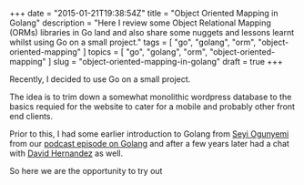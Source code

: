 +++
date        = "2015-01-21T19:38:54Z"
title       = "Object Oriented Mapping in Golang"
description = "Here I review some Object Relational Mapping (ORMs) libraries in Go land and also share some nuggets and lessons learnt whilst using Go on a small project."
tags        = [ "go", "golang", "orm", "object-oriented-mapping" ]
topics      = [ "go", "golang", "orm", "object-oriented-mapping" ]
slug        = "object-oriented-mapping-in-golang"
draft = true
+++

Recently, I decided to use Go on a small project.

The idea is to trim down a somewhat monolithic wordpress database to the basics requied for the website to cater for a mobile and probably other front end clients.


<script async class="speakerdeck-embed" data-id="e23220596c5a4ae39a04323121eeacf2" data-ratio="1.77777777777778" src="//speakerdeck.com/assets/embed.js"></script>

Prior to this, I had some earlier introduction to Golang from [Seyi Ogunyemi](http://micrypt.com/) from our [podcast episode on Golang](http://freeair.io/2012/08/22/Go-Lang-Chat-Free-Style-with-Seyi-Ogunyemi.html) and after a few years later had a chat with [David Hernandez](https://github.com/dahernan) as well.

So here we are the opportunity to try out
